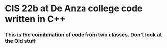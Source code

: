 # CIS 22b at De Anza college code written in C++

### This is the comibination of code from two classes.  Don't look at the Old stuff
